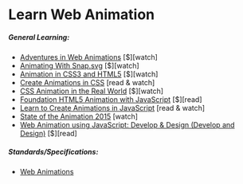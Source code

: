 # Learn Web Animation

##### General Learning:

* [Adventures in Web Animations](https://www.codeschool.com/courses/adventures-in-web-animations) [$][watch]
* [Animating With Snap.svg](https://webdesign.tutsplus.com/courses/animating-with-snapsvg) [$][watch]
* [Animation in CSS3 and HTML5](https://frontendmasters.com/courses/animation-storytelling-html5-css3/) [$][watch]
* [Create Animations in CSS](http://www.kirupa.com/css_animations/index.htm) [read & watch]
* [CSS Animation in the Real World](https://webdesign.tutsplus.com/courses/css-animation-in-the-real-world) [$][watch]
* [Foundation HTML5 Animation with JavaScript](http://www.amazon.com/Foundation-HTML5-Animation-JavaScript-Lamberta/dp/1430236655/ref=sr_1_3) [$][read]
* [Learn to Create Animations in JavaScript](http://www.kirupa.com/javascript_animations/index.htm) [read & watch]
* [State of the Animation 2015](https://air.mozilla.org/rachel-nabors-state-of-the-animation-2015/) [watch]
* [Web Animation using JavaScript: Develop & Design (Develop and Design)](http://www.amazon.com/Web-Animation-using-JavaScript-Develop-ebook/dp/B00UNKXVDU/ref=sr_1_1) [$][read]

##### Standards/Specifications:

* [Web Animations](https://w3c.github.io/web-animations/)













































 






